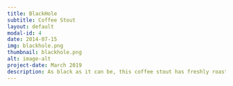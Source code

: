 ```yaml
---
title: BlackHole
subtitle: Coffee Stout
layout: default
modal-id: 4
date: 2014-07-15
img: blackhole.png
thumbnail: blackhole.png
alt: image-alt
project-date: March 2019
description: As black as it can be, this coffee stout has freshly roasted coffee beans steeped for just the right amount of time. 
---
```

